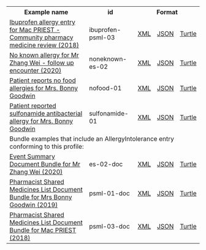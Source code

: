 <table class="list" width="100%">            
   <tr>
     <th>Example name</th>
     <th>id</th>
     <th colspan="3">Format</th>
   </tr>
   <tr>
      <td><a href="AllergyIntolerance-ibuprofen-psml-03.html">Ibuprofen allergy entry for Mac PRIEST - Community pharmacy medicine review (2018)</a></td>
      <td>ibuprofen-psml-03</td>
      <td><a href="AllergyIntolerance-ibuprofen-psml-03.xml.html">XML</a></td>
      <td><a href="AllergyIntolerance-ibuprofen-psml-03.json.html">JSON</a></td>
      <td><a href="AllergyIntolerance-ibuprofen-psml-03.ttl.html">Turtle</a></td>
   </tr>
   <tr>
      <td><a href="AllergyIntolerance-noneknown-es-02.html">No known allergy for Mr Zhang Wei - follow up encounter (2020)</a></td>
      <td>noneknown-es-02</td>
      <td><a href="AllergyIntolerance-noneknown-es-02.xml.html">XML</a></td>
      <td><a href="AllergyIntolerance-noneknown-es-02.json.html">JSON</a></td>
      <td><a href="AllergyIntolerance-noneknown-es-02.ttl.html">Turtle</a></td>
   </tr>
   <tr>
      <td><a href="AllergyIntolerance-nofood-01.html">Patient reports no food allergies for Mrs. Bonny Goodwin</a></td>
      <td>nofood-01</td>
      <td><a href="AllergyIntolerance-nofood-01.xml.html">XML</a></td>
      <td><a href="AllergyIntolerance-nofood-01.json.html">JSON</a></td>
      <td><a href="AllergyIntolerance-nofood-01.ttl.html">Turtle</a></td>
   </tr>
   <tr>
      <td><a href="AllergyIntolerance-sulfonamide-01.html">Patient reported sulfonamide antibacterial allergy for Mrs. Bonny Goodwin</a></td>
      <td>sulfonamide-01</td>
      <td><a href="AllergyIntolerance-sulfonamide-01.xml.html">XML</a></td>
      <td><a href="AllergyIntolerance-sulfonamide-01.json.html">JSON</a></td>
      <td><a href="AllergyIntolerance-sulfonamide-01.ttl.html">Turtle</a></td>
   </tr>
   <tr>
      <td colspan="5">Bundle examples that include an AllergyIntolerance entry conforming to this profile:</td>
   </tr>
   <tr>
      <td><a href="Bundle-es-02-doc.html">Event Summary Document Bundle for Mr Zhang Wei (2020)</a></td>
      <td>es-02-doc</td>
      <td><a href="Bundle-es-02-doc.xml.html">XML</a></td>
      <td><a href="Bundle-es-02-doc.json.html">JSON</a></td>
      <td><a href="Bundle-es-02-doc.ttl.html">Turtle</a></td>
   </tr>
   <tr>
      <td><a href="Bundle-psml-01-doc.html">Pharmacist Shared Medicines List Document Bundle for Mrs Bonny Goodwin (2019)</a></td>
      <td>psml-01-doc</td>
      <td><a href="Bundle-psml-01-doc.xml.html">XML</a></td>
      <td><a href="Bundle-psml-01-doc.json.html">JSON</a></td>
      <td><a href="Bundle-psml-01-doc.ttl.html">Turtle</a></td>
   </tr>
   <tr>
      <td><a href="Bundle-psml-03-doc.html">Pharmacist Shared Medicines List Document Bundle for Mac PRIEST (2018)</a></td>
      <td>psml-03-doc</td>
      <td><a href="Bundle-psml-03-doc.xml.html">XML</a></td>
      <td><a href="Bundle-psml-03-doc.json.html">JSON</a></td>
      <td><a href="Bundle-psml-03-doc.ttl.html">Turtle</a></td>
   </tr>
</table>